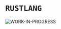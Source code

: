 # `RUSTLANG`

![WORK-IN-PROGRESS](https://img.shields.io/badge/WORK--IN--PROGRESS-red?style=for-the-badge&logo=markdown&maxAge=604800&cacheSeconds=604800)
